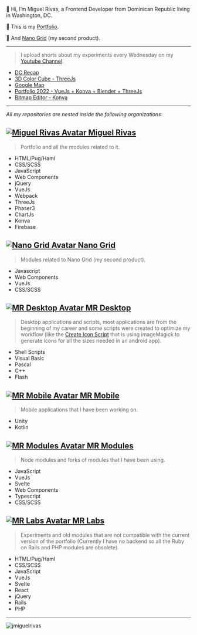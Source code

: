 👋 Hi, I’m Miguel Rivas, a Frontend Developer from Dominican Republic living in Washington, DC.

🎨 This is my [Portfolio][website].

🐣 And [Nano Grid][nanoGridWebsite] (my second product).

--------------
> I upload shorts about my experiments every Wednesday on my [Youtube Channel][youtube].

<!-- YOUTUBE:START -->
- [DC Recap](https://www.youtube.com/watch?v=FqRkLVGjJpU)
- [3D Color Cube - ThreeJs](https://www.youtube.com/watch?v=xlOhfLFhq0c)
- [Google Map](https://www.youtube.com/watch?v=7Am9nTUXNY0)
- [Portfolio 2022 - VueJs + Konva + Blender + ThreeJs](https://www.youtube.com/watch?v=ss8B1pnSuEk)
- [Bitmap Editor - Konva](https://www.youtube.com/watch?v=2cwJi7k47Bw)
<!-- YOUTUBE:END -->

--------------
*All my repositories are nested inside the following organizations:*

## [![Miguel Rivas Avatar][orgMiguelRivasAvatar] Miguel Rivas][orgMiguelRivas]

> Portfolio and all the modules related to it.
- HTML/Pug/Haml
- CSS/SCSS
- JavaScript
- Web Components
- jQuery
- VueJs
- Webpack
- ThreeJs
- Phaser3
- ChartJs
- Konva
- Firebase

## [![Nano Grid Avatar][orgNanoGridAvatar] Nano Grid][orgNanoGrid]
> Modules related to Nano Grid (my second product).
- Javascript
- Web Components
- VueJs
- CSS/SCSS

## [![MR Desktop Avatar][orgMRDesktopAvatar] MR Desktop][orgMRDesktop]
> Desktop applications and scripts, most applications are from the beginning of my career and some scripts were created to optimize my workflow (like the [Create Icon Script]([createIconsScript]) that is using imageMagick to generate icons for all the sizes needed in an android app).
- Shell Scripts
- Visual Basic
- Pascal
- C++
- Flash

## [![MR Mobile Avatar][orgMRMobileAvatar] MR Mobile][orgMRMobile]
> Mobile applications that I have been working on.
- Unity
- Kotlin

## [![MR Modules Avatar][orgMRModulesAvatar] MR Modules][orgMRModules]
> Node modules and forks of modules that I have been using.
- JavaScript
- VueJs
- Svelte
- Web Components
- Typescript
- CSS/SCSS

## [![MR Labs Avatar][orgMRLabsAvatar] MR Labs][orgMRLabs]
> Experiments and old modules that are not compatible with the current version of the portfolio (Currently I have no backend so all the Ruby on Rails and PHP modules are obsolete).
- HTML/Pug/Haml
- CSS/SCSS
- JavaScript
- VueJs
- Svelte
- React
- jQuery
- Rails
- PHP

--------------

![jmiguelrivas][statsApi]

[website]: https://miguel-rivas.github.io
[nanoGridWebsite]: https://nano-grid.github.io
[youtube]: https://www.youtube.com/channel/UC_ONp50_gBsbI1TsYPuFl6g

[orgMiguelRivas]: https://github.com/miguel-rivas
[orgMiguelRivasAvatar]: https://avatars.githubusercontent.com/u/70659353?s=16

[orgNanoGrid]: https://github.com/nano-grid
[orgNanoGridAvatar]: https://avatars.githubusercontent.com/u/106577237?s=16

[orgMRDesktop]: https://github.com/mr-desktop
[orgMRDesktopAvatar]: https://avatars.githubusercontent.com/u/97989185?s=16

[orgMRMobile]: https://github.com/mr-mobile
[orgMRMobileAvatar]: https://avatars.githubusercontent.com/u/97987761?s=16

[orgMRModules]: https://github.com/mr-modules
[orgMRModulesAvatar]: https://avatars.githubusercontent.com/u/97987463?s=16

[orgMRLabs]: https://github.com/miguel-rivas-lab
[orgMRLabsAvatar]: https://avatars.githubusercontent.com/u/80991270?s=16

[createIconsScript]: https://github.com/mr-desktop/shell/blob/master/createIcon.sh

[statsApi]: https://komarev.com/ghpvc/?username=jmiguelrivas&label=Profile%20views&style=for-the-badge&color=red&label=Profile+Views